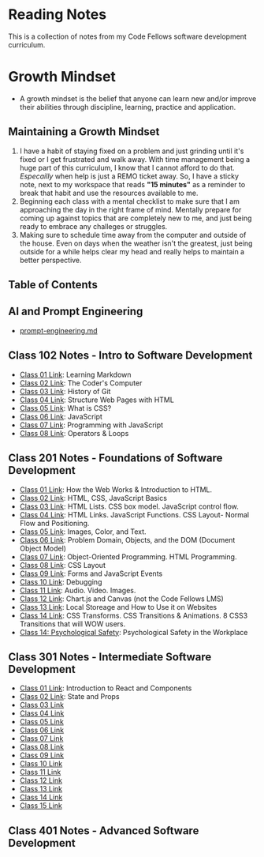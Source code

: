# Reading Notes
This is a collection of notes from my Code Fellows software development curriculum.
# Growth Mindset
- A growth mindset is the belief that anyone can learn new and/or improve their abilities through discipline, learning, practice and application.

## Maintaining a Growth Mindset
1. I have a habit of staying fixed on a problem and just grinding until it's fixed or I get frustrated and walk away. With time management being a huge part of this curriculum, I know that I cannot afford to do that. *Especailly* when help is just a REMO ticket away. So, I have a sticky note, next to my workspace that reads **"15 minutes"** as a reminder to break that habit and use the resources available to me.
1. Beginning each class with a mental checklist to make sure that I am approaching the day in the right frame of mind. Mentally prepare for coming up against topics that are completely new to me, and just being ready to embrace any challeges or struggles.
1. Making sure to schedule time away from the computer and outside of the house. Even on days when the weather isn't the greatest, just being outside for a while helps clear my head and really helps to maintain a better perspective.


## Table of Contents

## AI and Prompt Engineering
- [prompt-engineering.md](./code-201/prompt-engineering.md)


## Class 102 Notes - Intro to Software Development
- [Class 01 Link](./code-102/code-102-reading01-learning-markdown.md): Learning Markdown
- [Class 02 Link](./code-102/code-102-reading02-the-coders-computer.md): The Coder's Computer
- [Class 03 Link](./code-102/code-102-reading03-history-of-git.md): History of Git
- [Class 04 Link](./code-102/reading04-structure-webpages-with-html.md): Structure Web Pages with HTML
- [Class 05 Link](./code-102/reading05-what-is-css.md): What is CSS?
- [Class 06 Link](./code-102/reading06-javascript.md): JavaScript
- [Class 07 Link](./code-102/reading07-programming-with-javascript.md): Programming with JavaScript
- [Class 08 Link](./code-102/reading08-operators-and-loops.md): Operators & Loops



## Class 201 Notes - Foundations of Software Development
- [Class 01 Link](./code-201/class-01.md): How the Web Works & Introduction to HTML.
- [Class 02 Link](./code-201/class02-html-css-js-basics.md): HTML, CSS, JavaScript Basics
- [Class 03 Link](./code-201/reading03-html-css-js-basics-plus.md): HTML Lists. CSS box model. JavaScript control flow.
- [Class 04 Link](./code-201/reading04-html-links-js-functions-css-layout.md): HTML Links. JavaScript Functions. CSS Layout- Normal Flow and Positioning.
- [Class 05 Link](./code-201/reading05-html-css-images-color-textmd): Images, Color, and Text.
- [Class 06 Link](./code-201/reading06-problem-domains-objects-andThe-dom.md): Problem Domain, Objects, and the DOM (Document Object Model)
- [Class 07 Link](./code-201/reading07-object-oriented-programming-html-programming.md): Object-Oriented Programming. HTML Programming.
- [Class 08 Link](./code-201/reading08-css-layout.md): CSS Layout
- [Class 09 Link](./code-201/reading09-forms-and-js-events.md): Forms and JavaScript Events
- [Class 10 Link](./code-201/reading10-debugging.md): Debugging
- [Class 11 Link](./code-201/reading11-audio-video-images.md): Audio. Video. Images.
- [Class 12 Link](./code-201/reading12-chart.js-canvas.md): Chart.js and Canvas (not the Code Fellows LMS)
- [Class 13 Link](./code-201/reading13-local-storage-usage-on-websites.md): Local Storeage and How to Use it on Websites
- [Class 14 Link](./code-201/reading14-css-transitions-and-animations.md): CSS Transforms. CSS Transitions & Animations. 8 CSS3 Transitions that will WOW users.
- [Class 14: Psychological Safety](./code-201/reading14.5-psychological-safety): Psychological Safety in the Workplace


## Class 301 Notes - Intermediate Software Development
- [Class 01 Link](./code-301/reading01-introduction-react-and-components.md): Introduction to React and Components
- [Class 02 Link](./code-301/reading02-state-and-props.md): State and Props
- [Class 03 Link]()
- [Class 04 Link]()
- [Class 05 Link]()
- [Class 06 Link]()
- [Class 07 Link]()
- [Class 08 Link]()
- [Class 09 Link]()
- [Class 10 Link]()
- [Class 11 Link]()
- [Class 12 Link]()
- [Class 13 Link]()
- [Class 14 Link]()
- [Class 15 Link]()


## Class 401 Notes - Advanced Software Development
